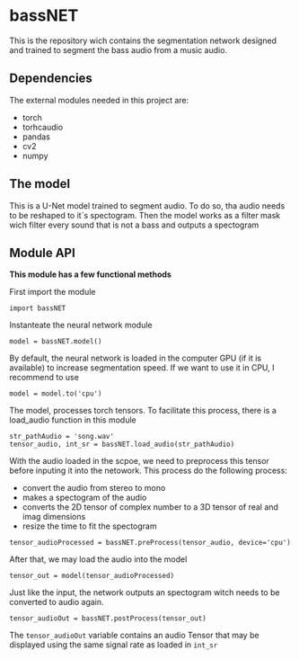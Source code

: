 # bassNET

This is the repository wich contains the segmentation network designed and trained to segment the bass audio from a music audio.

## Dependencies

The external modules needed in this project are:

* torch
* torhcaudio
* pandas
* cv2
* numpy

## The model

This is a U-Net model trained to segment audio. To do so, tha audio needs to be reshaped to it`s spectogram. Then the model works as a filter mask wich filter every sound that is not a bass and outputs a spectogram

## Module API

**This module has a few functional methods**

First import the module

```
import bassNET 
```

Instanteate the neural network module

```
model = bassNET.model()
```

By default, the neural network is loaded in the computer GPU (if it is available) to increase segmentation speed. If we want to use it in CPU, I recommend to use

```
model = model.to('cpu')
```

The model, processes torch tensors. To facilitate this process, there is a load_audio function in this module

```
str_pathAudio = 'song.wav'
tensor_audio, int_sr = bassNET.load_audio(str_pathAudio)
```

With the audio loaded in the scpoe, we need to preprocess this tensor before inputing it into the netowork. This process do the following process:

- convert the audio from stereo to mono
- makes a spectogram of the audio
- converts the 2D tensor of complex number to a 3D tensor of real and imag dimensions
- resize the time to fit the spectogram

```
tensor_audioProcessed = bassNET.preProcess(tensor_audio, device='cpu')
```

After that, we may load the audio into the model

```
tensor_out = model(tensor_audioProcessed)
```

Just like the input, the network outputs an spectogram witch needs to be converted to audio again.

```
tensor_audioOut = bassNET.postProcess(tensor_out)
```

The `tensor_audioOut` variable contains an audio Tensor that may be displayed using the same signal rate as loaded in `int_sr`
